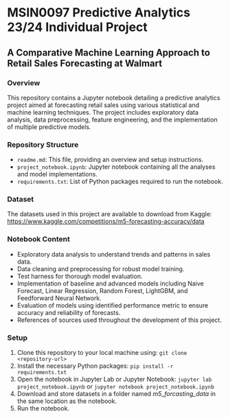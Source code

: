 # MSIN0097 Predictive Analytics 23/24 Individual Project

## A Comparative Machine Learning Approach to Retail Sales Forecasting at Walmart

### Overview
This repository contains a Jupyter notebook detailing a predictive analytics project aimed at forecasting retail sales using various statistical and machine learning techniques. The project includes exploratory data analysis, data preprocessing, feature engineering, and the implementation of multiple predictive models.

### Repository Structure
- `readme.md`: This file, providing an overview and setup instructions.
- `project_notebook.ipynb`: Jupyter notebook containing all the analyses and model implementations.
- `requirements.txt`: List of Python packages required to run the notebook.

### Dataset
The datasets used in this project are available to download from Kaggle: https://www.kaggle.com/competitions/m5-forecasting-accuracy/data

### Notebook Content
- Exploratory data analysis to understand trends and patterns in sales data.
- Data cleaning and preprocessing for robust model training.
- Test harness for thorough model evaluation.
- Implementation of baseline and advanced models including Naive Forecast, Linear Regression, Random Forest, LightGBM, and Feedforward Neural Network.
- Evaluation of models using identified performance metric to ensure accuracy and reliability of forecasts.
- References of sources used throughout the development of this project.

### Setup
1. Clone this repository to your local machine using: `git clone <repository-url>`
2. Install the necessary Python packages: `pip install -r requirements.txt`
3. Open the notebook in Jupyter Lab or Jupyter Notebook: `jupyter lab project_notebook.ipynb` or `jupyter notebook project_notebook.ipynb`
4. Download and store datasets in a folder named <i>m5_forcasting_data</i> in the same location as the notebook.
5. Run the notebook.
